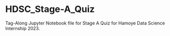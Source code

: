# HDSC_Stage-A_Quiz
Tag-Along Jupyter Notebook file for Stage A Quiz for Hamoye Data Science Internship 2023.
